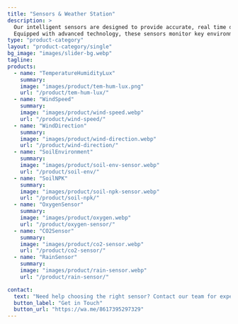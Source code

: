 ```yaml
---
title: "Sensors & Weather Station"
description: >
  Our intelligent sensors are designed to provide accurate, real time data to enhance decision-making in agricultural and irrigation management.
  Equipped with advanced technology, these sensors monitor key environmental and soil parameters, enabling precision and efficiency in resource utilization.
type: "product-category"
layout: "product-category/single"
bg_image: "images/slider-bg.webp"
tagline: 
products:
  - name: "TemperatureHumidityLux"
    summary: 
    image: "images/product/tem-hum-lux.png"
    url: "/product/tem-hum-lux/"
  - name: "WindSpeed" 
    summary: 
    image: "images/product/wind-speed.webp"
    url: "/product/wind-speed/"
  - name: "WindDirection" 
    summary: 
    image: "images/product/wind-direction.webp"
    url: "/product/wind-direction/"
  - name: "SoilEnvironment" 
    summary: 
    image: "images/product/soil-env-sensor.webp"
    url: "/product/soil-env/"
  - name: "SoilNPK" 
    summary: 
    image: "images/product/soil-npk-sensor.webp"
    url: "/product/soil-npk/"
  - name: "OxygenSensor" 
    summary: 
    image: "images/product/oxygen.webp"
    url: "/product/oxygen-sensor/"
  - name: "CO2Sensor" 
    summary: 
    image: "images/product/co2-sensor.webp"
    url: "/product/co2-sensor/"
  - name: "RainSensor" 
    summary: 
    image: "images/product/rain-sensor.webp"
    url: "/product/rain-sensor/"

contact:
  text: "Need help choosing the right sensor? Contact our team for expert advice."
  button_label: "Get in Touch"
  button_url: "https://wa.me/8617395297329"
---
```

